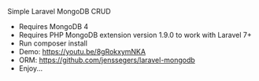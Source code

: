 Simple Laravel MongoDB CRUD

-   Requires MongoDB 4
-   Requires PHP MongoDB extension version 1.9.0 to work with Laravel 7+
-   Run composer install
-   Demo: https://youtu.be/8gRokxymNKA
-   ORM: https://github.com/jenssegers/laravel-mongodb
-   Enjoy...
